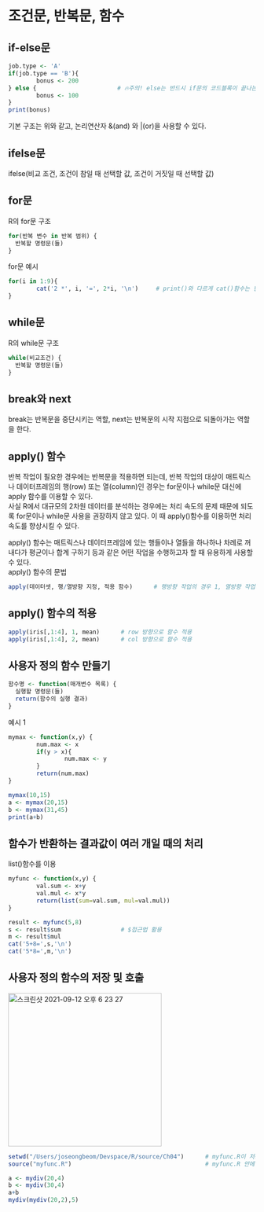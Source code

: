 # 조건문, 반복문, 함수
## if-else문
```R
job.type <- 'A'
if(job.type == 'B'){
        bonus <- 200
} else {                       # 🔥주의! else는 반드시 if문의 코드블록이 끝나는 부분에 있는 }와 같은 줄에 작성해야 한다.
        bonus <- 100
}
print(bonus)
```
기본 구조는 위와 같고, 논리연산자 &(and) 와 |(or)을 사용할 수 있다.  

## ifelse문
ifelse(비교 조건, 조건이 참일 때 선택할 값, 조건이 거짓일 때 선택할 값)  

## for문
R의 for문 구조
```R
for(반복 변수 in 반복 범위) {
  반복할 명령문(들)
}
```
for문 예시
```R
for(i in 1:9){
        cat('2 *', i, '=', 2*i, '\n')     # print()와 다르게 cat()함수는 한 줄에 여러 개의 값을 출력한다.    '\n'은 줄 바꿈 특수문자
}
```

## while문
R의 while문 구조
```R
while(비교조건) {
  반복할 명령문(들)
}
```

## break와 next
break는 반복문을 중단시키는 역할, next는 반복문의 시작 지점으로 되돌아가는 역할을 한다.  

## apply() 함수
반복 작업이 필요한 경우에는 반복문을 적용하면 되는데, 반복 작업의 대상이 매트릭스나 데이터프레임의 행(row) 또는 열(column)인 경우는 for문이나 while문 대신에 apply 함수를 이용할 수 있다.  
사실 R에서 대규모의 2차원 데이터를 분석하는 경우에는 처리 속도의 문제 때문에 되도록 for문이나 while문 사용을 권장하지 않고 있다. 이 때 apply()함수를 이용하면 처리 속도를 향상시킬 수 있다.  
  
apply() 함수는 매트릭스나 데이터프레임에 있는 행들이나 열들을 하나하나 차례로 꺼내다가 평균이나 합계 구하기 등과 같은 어떤 작업을 수행하고자 할 때 유용하게 사용할 수 있다.  
apply() 함수의 문법
```R
apply(데이터셋, 행/열방향 지정, 적용 함수)      # 행방향 작업의 경우 1, 열방향 작업의 경우 2를 지정
```

## apply() 함수의 적용
```R
apply(iris[,1:4], 1, mean)      # row 방향으로 함수 적용
apply(iris[,1:4], 2, mean)      # col 방향으로 함수 적용
```

## 사용자 정의 함수 만들기
```R
함수명 <- function(매개변수 목록) {
  실행할 명령문(들)
  return(함수의 실행 결과)
}
```
예시 1
```R
mymax <- function(x,y) {
        num.max <- x
        if(y > x){
                num.max <- y
        }
        return(num.max)
}

mymax(10,15)
a <- mymax(20,15)
b <- mymax(31,45)
print(a+b)
```
## 함수가 반환하는 결과값이 여러 개일 때의 처리
list()함수를 이용
```R
myfunc <- function(x,y) {
        val.sum <- x+y
        val.mul <- x*y
        return(list(sum=val.sum, mul=val.mul))
}

result <- myfunc(5,8)
s <- result$sum                 # $접근법 활용
m <- result$mul
cat('5+8=',s,'\n')
cat('5*8=',m,'\n')
```

## 사용자 정의 함수의 저장 및 호출
<img width="312" alt="스크린샷 2021-09-12 오후 6 23 27" src="https://user-images.githubusercontent.com/86886489/132982255-16c7a1e7-0fe3-48f4-98d3-007f69f5b127.png">  

```R
setwd("/Users/joseongbeom/Devspace/R/source/Ch04")      # myfunc.R이 저장된 폴더
source("myfunc.R")                                      # myfunc.R 안에 있는 함수 실행

a <- mydiv(20,4)
b <- mydiv(30,4)
a+b
mydiv(mydiv(20,2),5)
```
